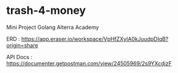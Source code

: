 # trash-4-money
Mini Project Golang Alterra Academy

ERD : https://app.eraser.io/workspace/VpHfZXyIA0kJuudpDIqB?origin=share

API Docs : https://documenter.getpostman.com/view/24505969/2s9YXcdjzF